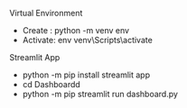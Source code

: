 Virtual Environment
- Create : python -m venv env
- Activate: env venv\Scripts\activate

Streamlit App
- python -m pip install streamlit app
- cd Dashboardd
- python -m pip streamlit run dashboard.py
